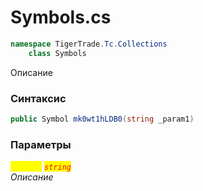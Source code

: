 
# Symbols.cs
```csharp
namespace TigerTrade.Tc.Collections  
    class Symbols
```

Описание

### Синтаксис
```csharp
public Symbol mk0wt1hLDB0(string _param1)
```

### Параметры  
<mark style="color:yellow;">`_param1`</mark> <mark style="color:red;">*`string`*</mark>  
 *Описание*  
  

                    
                    